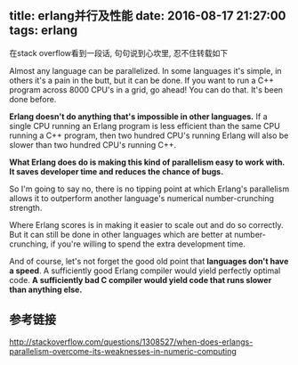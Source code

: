 title: erlang并行及性能
date: 2016-08-17 21:27:00
tags: erlang
---

在stack overflow看到一段话, 句句说到心坎里,
忍不住转载如下

Almost any language can be parallelized. In some languages it's simple, in others it's a pain in the butt, but it can be done. If you want to run a C++ program across 8000 CPU's in a grid, go ahead! You can do that. It's been done before.

**Erlang doesn't do anything that's impossible in other languages.** If a single CPU running an Erlang program is less efficient than the same CPU running a C++ program, then two hundred CPU's running Erlang will also be slower than two hundred CPU's running C++.

**What Erlang does do is making this kind of parallelism easy to work with. It saves developer time and reduces the chance of bugs.**

So I'm going to say no, there is no tipping point at which Erlang's parallelism allows it to outperform another language's numerical number-crunching strength.

Where Erlang scores is in making it easier to scale out and do so correctly. But it can still be done in other languages which are better at number-crunching, if you're willing to spend the extra development time.

And of course, let's not forget the good old point that **languages don't have a speed**. A sufficiently good Erlang compiler would yield perfectly optimal code. **A sufficiently bad C compiler would yield code that runs slower than anything else.**

## 参考链接
http://stackoverflow.com/questions/1308527/when-does-erlangs-parallelism-overcome-its-weaknesses-in-numeric-computing

